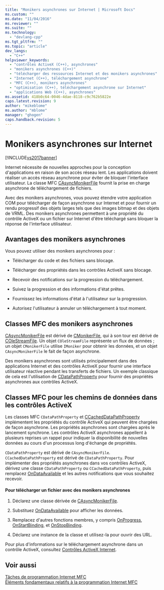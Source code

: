 ```yaml
---
title: "Monikers asynchrones sur Internet | Microsoft Docs"
ms.custom: ""
ms.date: "11/04/2016"
ms.reviewer: ""
ms.suite: ""
ms.technology: 
  - "devlang-cpp"
ms.tgt_pltfrm: ""
ms.topic: "article"
dev_langs: 
  - "C++"
helpviewer_keywords: 
  - "contrôles ActiveX (C++), asynchrones"
  - "monikers asynchrones (C++)"
  - "télécharger des ressources Internet et des monikers asynchrones"
  - "Internet (C++), téléchargement asynchrone"
  - "MFC (C++), monikers asynchrones"
  - "optimisation (C++), téléchargement asynchrone sur Internet"
  - "applications Web (C++), asynchrones"
ms.assetid: 418b0c64-0046-4dae-8118-c9c762b5822e
caps.latest.revision: 9
author: "mikeblome"
ms.author: "mblome"
manager: "ghogen"
caps.handback.revision: 5
---
```

# Monikers asynchrones sur Internet
[!INCLUDE[vs2017banner](../assembler/inline/includes/vs2017banner.md)]

Internet nécessite de nouvelles approches pour la conception d'applications en raison de son accès réseau lent.  Les applications doivent réaliser un accès réseau asynchrone pour éviter de bloquer l'interface utilisateur.  La classe MFC [CAsyncMonikerFile](../mfc/reference/casyncmonikerfile-class.md) fournit la prise en charge asynchrone de téléchargement de fichiers.  
  
 Avec des monikers asynchrones, vous pouvez étendre votre application COM pour télécharger de façon asynchrone sur Internet et pour fournir un rendu progressif des objets larges tels que des images bitmap et des objets de VRML.  Des monikers asynchrones permettent à une propriété du contrôle ActiveX ou un fichier sur Internet d'être téléchargé sans bloquer la réponse de l'interface utilisateur.  
  
## Avantages des monikers asynchrones  
 Vous pouvez utiliser des monikers asynchrones pour :  
  
-   Télécharger du code et des fichiers sans blocage.  
  
-   Télécharger des propriétés dans les contrôles ActiveX sans blocage.  
  
-   Recevoir des notifications sur la progression du téléchargement.  
  
-   Suivez la progression et des informations d'état prêtes.  
  
-   Fournissez les informations d'état à l'utilisateur sur la progression.  
  
-   Autorisez l'utilisateur à annuler un téléchargement à tout moment.  
  
## Classes MFC des monikers asynchrones  
 [CAsyncMonikerFile](../mfc/reference/casyncmonikerfile-class.md) est dérivé de [CMonikerFile](../mfc/reference/cmonikerfile-class.md), qui à son tour est dérivé de [COleStreamFile](../mfc/reference/colestreamfile-class.md).  Un objet `COleStreamFile` représente un flux de données ; un objet `CMonikerFile` utilise `IMoniker` pour obtenir les données, et un objet `CAsyncMonikerFile` le fait de façon asynchrone.  
  
 Des monikers asynchrones sont utilisés principalement dans des applications Internet et des contrôles ActiveX pour fournir une interface utilisateur réactive pendant les transferts de fichiers.  Un exemple classique de cela est l'utilisation de [CDataPathProperty](../mfc/reference/cdatapathproperty-class.md) pour fournir des propriétés asynchrones aux contrôles ActiveX.  
  
## Classes MFC pour les chemins de données dans les contrôles ActiveX  
 Les classes MFC `CDataPathProperty` et [CCachedDataPathProperty](../mfc/reference/ccacheddatapathproperty-class.md) implémentent les propriétés du contrôle ActiveX qui peuvent être chargées de façon asynchrone.  Les propriétés asynchrones sont chargées après le lancement synchrone.  Les contrôles ActiveX asynchrones appellent à plusieurs reprises un rappel pour indiquer la disponibilité de nouvelles données au cours d'un processus long d'échange de propriétés.  
  
 `CDataPathProperty` est dérivé de `CAsyncMonikerFile`.  `CCachedDataPathProperty` est dérivé de `CDataPathProperty`.  Pour implémenter des propriétés asynchrones dans vos contrôles ActiveX, dérivez une classe `CDataPathProperty` ou `CCachedDataPathProperty`, puis remplacez [OnDataAvailable](../Topic/CAsyncMonikerFile::OnDataAvailable.md) et les autres notifications que vous souhaitez recevoir.  
  
#### Pour télécharger un fichier avec des monikers asynchrones  
  
1.  Déclarez une classe dérivée de [CAsyncMonikerFile](../mfc/reference/casyncmonikerfile-class.md).  
  
2.  Substituez [OnDataAvailable](../Topic/CAsyncMonikerFile::OnDataAvailable.md) pour afficher les données.  
  
3.  Remplacez d'autres fonctions membres, y compris [OnProgress](../Topic/CAsyncMonikerFile::OnProgress.md), [OnStartBinding](../Topic/CAsyncMonikerFile::OnStartBinding.md), et [OnStopBinding](../Topic/CAsyncMonikerFile::OnStopBinding.md).  
  
4.  Déclarez une instance de la classe et utilisez\-la pour ouvrir des URL.  
  
 Pour plus d'informations sur le téléchargement asynchrone dans un contrôle ActiveX, consultez [Contrôles ActiveX Internet](../mfc/activex-controls-on-the-internet.md).  
  
## Voir aussi  
 [Tâches de programmation Internet MFC](../mfc/mfc-internet-programming-tasks.md)   
 [Éléments fondamentaux relatifs à la programmation Internet MFC](../mfc/mfc-internet-programming-basics.md)